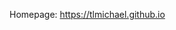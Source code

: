 Homepage: https://tlmichael.github.io

<!-- Original theme: https://github.com/alshedivat/al-folio -->
<!-- Local test command: bundle exec jekyll serve -->